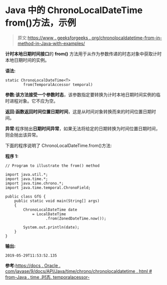 # Java 中的 ChronoLocalDateTime from()方法，示例

> 原文:[https://www . geeksforgeeks . org/chronolocaldatetime-from-in-method-in-Java-with-examples/](https://www.geeksforgeeks.org/chronolocaldatetime-from-method-in-java-with-examples/)

**计时本地日期时间接口**的 **from()** 方法用于从作为参数传递的时态对象中获取计时本地日期时间的实例。

**语法:**

```
static ChronoLocalDateTime<T> 
        from(TemporalAccessor temporal)

```

**参数:**该方法接受一个参数**时态**，该参数指定要转换为计时本地日期时间实例的临时进程对象。它不应为空。

**返回:**函数返回**时间位置日期时间**，这是从时间对象转换而来的时间位置日期时间。

**异常**:程序抛出**日期时间异常**，如果无法将给定的日期转换为时间位置日期时间，则会抛出该异常。

下面的程序说明了 ChronoLocalDateTime.from()方法:

**程序 1:**

```
// Program to illustrate the from() method

import java.util.*;
import java.time.*;
import java.time.chrono.*;
import java.time.temporal.ChronoField;

public class GfG {
    public static void main(String[] args)
    {
        ChronoLocalDateTime date
            = LocalDateTime
                  .from(ZonedDateTime.now());

        System.out.println(date);
    }
}
```

**输出:**

```
2019-05-29T11:53:52.135

```

**参考:**[https://docs . Oracle . com/javase/9/docs/API/Java/time/chrono/chronolocaldatetime . html # from-Java . time .时态. temporalacessor-](https://docs.oracle.com/javase/9/docs/api/java/time/chrono/ChronoLocalDateTime.html#from-java.time.temporal.TemporalAccessor-)